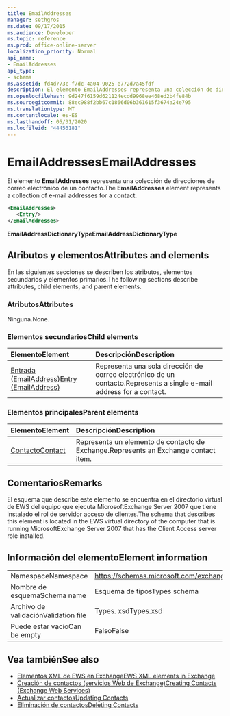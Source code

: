 ```yaml
---
title: EmailAddresses
manager: sethgros
ms.date: 09/17/2015
ms.audience: Developer
ms.topic: reference
ms.prod: office-online-server
localization_priority: Normal
api_name:
- EmailAddresses
api_type:
- schema
ms.assetid: fd4d773c-f7dc-4a04-9025-e772d7a45fdf
description: El elemento EmailAddresses representa una colección de direcciones de correo electrónico de un contacto.
ms.openlocfilehash: 9d247f6159d621124ecdd9968ee468ed2b4fe84b
ms.sourcegitcommit: 88ec988f2bb67c1866d06b361615f3674a24e795
ms.translationtype: MT
ms.contentlocale: es-ES
ms.lasthandoff: 05/31/2020
ms.locfileid: "44456181"
---
```

# <a name="emailaddresses"></a><span data-ttu-id="af512-103">EmailAddresses</span><span class="sxs-lookup"><span data-stu-id="af512-103">EmailAddresses</span></span>

<span data-ttu-id="af512-104">El elemento **EmailAddresses** representa una colección de direcciones de correo electrónico de un contacto.</span><span class="sxs-lookup"><span data-stu-id="af512-104">The **EmailAddresses** element represents a collection of e-mail addresses for a contact.</span></span> 
  
```xml
<EmailAddresses>
   <Entry/>
</EmailAddresses>
```

 <span data-ttu-id="af512-105">**EmailAddressDictionaryType**</span><span class="sxs-lookup"><span data-stu-id="af512-105">**EmailAddressDictionaryType**</span></span>
## <a name="attributes-and-elements"></a><span data-ttu-id="af512-106">Atributos y elementos</span><span class="sxs-lookup"><span data-stu-id="af512-106">Attributes and elements</span></span>

<span data-ttu-id="af512-107">En las siguientes secciones se describen los atributos, elementos secundarios y elementos primarios.</span><span class="sxs-lookup"><span data-stu-id="af512-107">The following sections describe attributes, child elements, and parent elements.</span></span>
  
### <a name="attributes"></a><span data-ttu-id="af512-108">Atributos</span><span class="sxs-lookup"><span data-stu-id="af512-108">Attributes</span></span>

<span data-ttu-id="af512-109">Ninguna.</span><span class="sxs-lookup"><span data-stu-id="af512-109">None.</span></span>
  
### <a name="child-elements"></a><span data-ttu-id="af512-110">Elementos secundarios</span><span class="sxs-lookup"><span data-stu-id="af512-110">Child elements</span></span>

|<span data-ttu-id="af512-111">**Elemento**</span><span class="sxs-lookup"><span data-stu-id="af512-111">**Element**</span></span>|<span data-ttu-id="af512-112">**Descripción**</span><span class="sxs-lookup"><span data-stu-id="af512-112">**Description**</span></span>|
|:-----|:-----|
|[<span data-ttu-id="af512-113">Entrada (EmailAddress)</span><span class="sxs-lookup"><span data-stu-id="af512-113">Entry (EmailAddress)</span></span>](entry-emailaddress.md) <br/> |<span data-ttu-id="af512-114">Representa una sola dirección de correo electrónico de un contacto.</span><span class="sxs-lookup"><span data-stu-id="af512-114">Represents a single e-mail address for a contact.</span></span>  <br/> |
   
### <a name="parent-elements"></a><span data-ttu-id="af512-115">Elementos principales</span><span class="sxs-lookup"><span data-stu-id="af512-115">Parent elements</span></span>

|<span data-ttu-id="af512-116">**Elemento**</span><span class="sxs-lookup"><span data-stu-id="af512-116">**Element**</span></span>|<span data-ttu-id="af512-117">**Descripción**</span><span class="sxs-lookup"><span data-stu-id="af512-117">**Description**</span></span>|
|:-----|:-----|
|[<span data-ttu-id="af512-118">Contacto</span><span class="sxs-lookup"><span data-stu-id="af512-118">Contact</span></span>](contact.md) <br/> |<span data-ttu-id="af512-119">Representa un elemento de contacto de Exchange.</span><span class="sxs-lookup"><span data-stu-id="af512-119">Represents an Exchange contact item.</span></span>  <br/> |
   
## <a name="remarks"></a><span data-ttu-id="af512-120">Comentarios</span><span class="sxs-lookup"><span data-stu-id="af512-120">Remarks</span></span>

<span data-ttu-id="af512-121">El esquema que describe este elemento se encuentra en el directorio virtual de EWS del equipo que ejecuta MicrosoftExchange Server 2007 que tiene instalado el rol de servidor acceso de clientes.</span><span class="sxs-lookup"><span data-stu-id="af512-121">The schema that describes this element is located in the EWS virtual directory of the computer that is running MicrosoftExchange Server 2007 that has the Client Access server role installed.</span></span>
  
## <a name="element-information"></a><span data-ttu-id="af512-122">Información del elemento</span><span class="sxs-lookup"><span data-stu-id="af512-122">Element information</span></span>

|||
|:-----|:-----|
|<span data-ttu-id="af512-123">Namespace</span><span class="sxs-lookup"><span data-stu-id="af512-123">Namespace</span></span>  <br/> |https://schemas.microsoft.com/exchange/services/2006/types  <br/> |
|<span data-ttu-id="af512-124">Nombre de esquema</span><span class="sxs-lookup"><span data-stu-id="af512-124">Schema name</span></span>  <br/> |<span data-ttu-id="af512-125">Esquema de tipos</span><span class="sxs-lookup"><span data-stu-id="af512-125">Types schema</span></span>  <br/> |
|<span data-ttu-id="af512-126">Archivo de validación</span><span class="sxs-lookup"><span data-stu-id="af512-126">Validation file</span></span>  <br/> |<span data-ttu-id="af512-127">Types. xsd</span><span class="sxs-lookup"><span data-stu-id="af512-127">Types.xsd</span></span>  <br/> |
|<span data-ttu-id="af512-128">Puede estar vacío</span><span class="sxs-lookup"><span data-stu-id="af512-128">Can be empty</span></span>  <br/> |<span data-ttu-id="af512-129">Falso</span><span class="sxs-lookup"><span data-stu-id="af512-129">False</span></span>  <br/> |
   
## <a name="see-also"></a><span data-ttu-id="af512-130">Vea también</span><span class="sxs-lookup"><span data-stu-id="af512-130">See also</span></span>

- [<span data-ttu-id="af512-131">Elementos XML de EWS en Exchange</span><span class="sxs-lookup"><span data-stu-id="af512-131">EWS XML elements in Exchange</span></span>](ews-xml-elements-in-exchange.md)
- [<span data-ttu-id="af512-132">Creación de contactos (servicios Web de Exchange)</span><span class="sxs-lookup"><span data-stu-id="af512-132">Creating Contacts (Exchange Web Services)</span></span>](https://msdn.microsoft.com/library/4845917e-70d1-481c-bbd7-011ec6571789%28Office.15%29.aspx) 
- [<span data-ttu-id="af512-133">Actualizar contactos</span><span class="sxs-lookup"><span data-stu-id="af512-133">Updating Contacts</span></span>](https://msdn.microsoft.com/library/9a865953-b94a-4229-b632-2dee433314be%28Office.15%29.aspx) 
- [<span data-ttu-id="af512-134">Eliminación de contactos</span><span class="sxs-lookup"><span data-stu-id="af512-134">Deleting Contacts</span></span>](https://msdn.microsoft.com/library/fcc3dc84-cd3e-455e-a1a7-ae6921c9b588%28Office.15%29.aspx)

